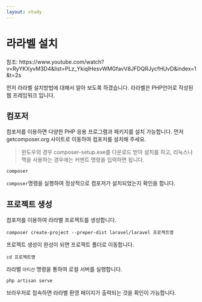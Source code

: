 ```yaml
---
layout: study
---
```


# 라라벨 설치
<div class="alert alert-soft-dark" role="alert">
참조: https://www.youtube.com/watch?v=RyYKXyvM3D4&list=PLz_YkiqIHesvWMGfavV8JFDQRJycfHUvD&index=1&t=2s
</div>

먼저 라라벨 설치방법에 대해서 알아 보도록 하겠습니다. 
라라벨은 PHP언어로 작성된 웹 프레임워크 입니다.

## 컴포저
컴포저를 이용하면 다양한 PHP 응용 프로그램과 패키지를 설치 가능합니다.
먼저 getcomposer.org 사이트로 이동하여 컴포저를 설치해 주세요.
> 윈도우의 경우 composer-setup.exe를 다운로드 받아 설치를 하고, 리눅스나 맥을 사용하는 경우에는 커멘트 명령을 입력하면 됩니다.


```
composer
```
`composer`명령을 실행하여 정상적으로 컴포저가 설치되었는지 확인을 합니다.

## 프로젝트 생성
컴포저를 이용하여 라라밸 프로젝트를 생성합니다.

```
composer create-project --preper-dist laravel/laravel 프로젝트명
```

프로젝트 생성이 완성이 되면 프로젝트 폴더로 이동합니다.

```
cd 프로젝트명
```

라라벨 `아티산` 명령을 통하여 로컬 서버를 실행합니다.

```
php artisan serve
``` 

브라우저로 접속하면 라라벨 환영 페이지가 출력되는 것을 확인이 가능합니다. 
